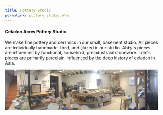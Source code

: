 ```yaml
---
title: Pottery Studio
permalink: pottery_studio.html
---
```


#### Celadon Acres Pottery Studio

We make fine pottery and ceramics in our small, basement studio. All pieces are individually
handmade, fired, and glazed in our studio. Abby's pieces are influenced by functional, household, preindustraial
stoneware. Tom's pieces are primarily porcelain, influenced by the deep history of celadon in Asia.

![](/image/IMG_1444.JPG)
